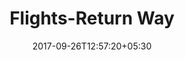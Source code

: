 ---
title: "Flights-Return Way"
date: 2017-09-26T12:57:20+05:30
draft: false
layout: flight-return-way

flight : flight-header

flightContent : gray-bg

flightheader : true

returnpage : returnway

returnway : true

showdata : true

returnmodify: true

---